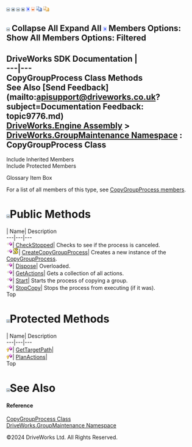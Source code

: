 ![](dotnetimages/collapse.gif) ![](dotnetimages/expand.gif) ![](dotnetimages/collapse.gif) ![](dotnetimages/expand.gif) ![](dotnetimages/drpdown.gif) ![](dotnetimages/drpdown_orange.gif) ![](dotnetimages/copycode.gif) ![](dotnetimages/copycodeHighlight.gif)

![](dotnetimages/collapse.gif) Collapse All Expand All ![](dotnetimages/drpdown.gif) Members Options: Show All  Members Options: Filtered   
---  
DriveWorks SDK Documentation  |   
---|---  
CopyGroupProcess Class Methods   
See Also [Send Feedback](mailto:apisupport@driveworks.co.uk?subject=Documentation Feedback: topic9776.md)  
[DriveWorks.Engine Assembly](topic2156.md) > [DriveWorks.GroupMaintenance Namespace](topic9628.md) : CopyGroupProcess Class  
---  
  
Include Inherited Members    
Include Protected Members    


Glossary Item Box

For a list of all members of this type, see [CopyGroupProcess members](topic9777.md).

# ![](dotnetimages/collapse.gif)Public Methods

| Name| Description  
---|---|---  
![Public Method](dotnetimages/publicMethod.gif)| [CheckStopped](topic9782.md)| Checks to see if the process is canceled.   
![Public Method](dotnetimages/publicMethod.gif)![static \(Shared in Visual Basic\)](dotnetimages/static.gif)| [CreateCopyGroupProcess](topic9783.md)| Creates a new instance of the [CopyGroupProcess](topic9776.md).   
![Public Method](dotnetimages/publicMethod.gif)| [Dispose](topic9784.md)| Overloaded.   
![Public Method](dotnetimages/publicMethod.gif)| [GetActions](topic9787.md)| Gets a collection of all actions.   
![Public Method](dotnetimages/publicMethod.gif)| [Start](topic9790.md)| Starts the process of copying a group.   
![Public Method](dotnetimages/publicMethod.gif)| [StopCopy](topic9791.md)| Stops the process from executing (if it was).   
Top

# ![](dotnetimages/collapse.gif)Protected Methods

| Name| Description  
---|---|---  
![Protected Method](dotnetimages/protectedMethod.gif)| [GetTargetPath](topic9788.md)|   
![Protected Method](dotnetimages/protectedMethod.gif)| [PlanActions](topic9789.md)|   
Top

# ![](dotnetimages/collapse.gif)See Also

#### Reference

[CopyGroupProcess Class](topic9776.md)   
[DriveWorks.GroupMaintenance Namespace](topic9628.md)

©2024 DriveWorks Ltd. All Rights Reserved.
